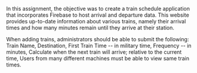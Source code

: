 In this assignment, the objective was to create a train schedule application that incorporates Firebase to host arrival and departure data. This website provides up-to-date information about various trains, namely their arrival times and how many minutes remain until they arrive at their station.

When adding trains, administrators should be able to submit the following:
Train Name,
Destination,
First Train Time -- in military time,
Frequency -- in minutes,
Calculate when the next train will arrive; relative to the current time,
Users from many different machines must be able to view same train times.

